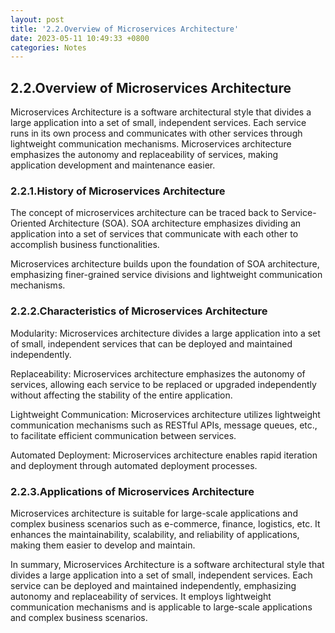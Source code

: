 ```yaml
---
layout: post
title: '2.2.Overview of Microservices Architecture'
date: 2023-05-11 10:49:33 +0800
categories: Notes
---
```


## 2.2.Overview of Microservices Architecture

Microservices Architecture is a software architectural style that divides a large application into a set of small, independent services. Each service runs in its own process and communicates with other services through lightweight communication mechanisms. Microservices architecture emphasizes the autonomy and replaceability of services, making application development and maintenance easier.

### 2.2.1.History of Microservices Architecture

The concept of microservices architecture can be traced back to Service-Oriented Architecture (SOA). SOA architecture emphasizes dividing an application into a set of services that communicate with each other to accomplish business functionalities.

Microservices architecture builds upon the foundation of SOA architecture, emphasizing finer-grained service divisions and lightweight communication mechanisms.

### 2.2.2.Characteristics of Microservices Architecture

Modularity: Microservices architecture divides a large application into a set of small, independent services that can be deployed and maintained independently.

Replaceability: Microservices architecture emphasizes the autonomy of services, allowing each service to be replaced or upgraded independently without affecting the stability of the entire application.

Lightweight Communication: Microservices architecture utilizes lightweight communication mechanisms such as RESTful APIs, message queues, etc., to facilitate efficient communication between services.

Automated Deployment: Microservices architecture enables rapid iteration and deployment through automated deployment processes.

### 2.2.3.Applications of Microservices Architecture

Microservices architecture is suitable for large-scale applications and complex business scenarios such as e-commerce, finance, logistics, etc. It enhances the maintainability, scalability, and reliability of applications, making them easier to develop and maintain.

In summary, Microservices Architecture is a software architectural style that divides a large application into a set of small, independent services. Each service can be deployed and maintained independently, emphasizing autonomy and replaceability of services. It employs lightweight communication mechanisms and is applicable to large-scale applications and complex business scenarios.
